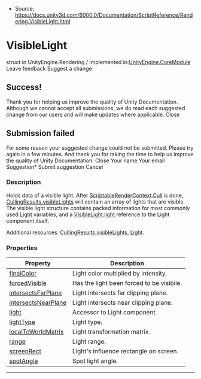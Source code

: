 * Source: https://docs.unity3d.com/6000.0/Documentation/ScriptReference/Rendering.VisibleLight.html

# VisibleLight
struct in UnityEngine.Rendering
/
Implemented in:[UnityEngine.CoreModule](https://docs.unity3d.com/6000.0/Documentation/ScriptReference/UnityEngine.CoreModule.html)
Leave feedback
Suggest a change
## Success!
Thank you for helping us improve the quality of Unity Documentation. Although we cannot accept all submissions, we do read each suggested change from our users and will make updates where applicable.
Close
## Submission failed
For some reason your suggested change could not be submitted. Please <a>try again</a> in a few minutes. And thank you for taking the time to help us improve the quality of Unity Documentation.
Close
Your name Your email Suggestion* Submit suggestion
Cancel
### Description
Holds data of a visible light.
After [ScriptableRenderContext.Cull](https://docs.unity3d.com/6000.0/Documentation/ScriptReference/Rendering.ScriptableRenderContext.Cull.html) is done, [CullingResults.visibleLights](https://docs.unity3d.com/6000.0/Documentation/ScriptReference/Rendering.CullingResults-visibleLights.html) will contain an array of lights that are visible. The visible light structure contains packed information for most commonly used [Light](https://docs.unity3d.com/6000.0/Documentation/ScriptReference/Light.html) variables, and a [VisibleLight.light](https://docs.unity3d.com/6000.0/Documentation/ScriptReference/Rendering.VisibleLight-light.html) reference to the Light component itself.  
  
Additional resources: [CullingResults.visibleLights](https://docs.unity3d.com/6000.0/Documentation/ScriptReference/Rendering.CullingResults-visibleLights.html), [Light](https://docs.unity3d.com/6000.0/Documentation/ScriptReference/Light.html).
### Properties
Property | Description  
---|---  
[finalColor](https://docs.unity3d.com/6000.0/Documentation/ScriptReference/Rendering.VisibleLight-finalColor.html) | Light color multiplied by intensity.  
[forcedVisible](https://docs.unity3d.com/6000.0/Documentation/ScriptReference/Rendering.VisibleLight-forcedVisible.html) | Has the light been forced to be visibile.  
[intersectsFarPlane](https://docs.unity3d.com/6000.0/Documentation/ScriptReference/Rendering.VisibleLight-intersectsFarPlane.html) | Light intersects far clipping plane.  
[intersectsNearPlane](https://docs.unity3d.com/6000.0/Documentation/ScriptReference/Rendering.VisibleLight-intersectsNearPlane.html) | Light intersects near clipping plane.  
[light](https://docs.unity3d.com/6000.0/Documentation/ScriptReference/Rendering.VisibleLight-light.html) | Accessor to Light component.  
[lightType](https://docs.unity3d.com/6000.0/Documentation/ScriptReference/Rendering.VisibleLight-lightType.html) | Light type.  
[localToWorldMatrix](https://docs.unity3d.com/6000.0/Documentation/ScriptReference/Rendering.VisibleLight-localToWorldMatrix.html) | Light transformation matrix.  
[range](https://docs.unity3d.com/6000.0/Documentation/ScriptReference/Rendering.VisibleLight-range.html) | Light range.  
[screenRect](https://docs.unity3d.com/6000.0/Documentation/ScriptReference/Rendering.VisibleLight-screenRect.html) | Light's influence rectangle on screen.  
[spotAngle](https://docs.unity3d.com/6000.0/Documentation/ScriptReference/Rendering.VisibleLight-spotAngle.html) | Spot light angle.  
* * *
